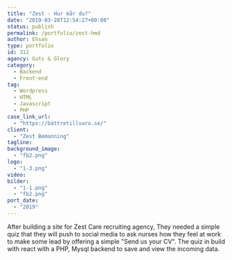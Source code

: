 ```yaml
---
title: "Zest - Hur mår du?"
date: "2019-03-28T12:54:27+00:00"
status: publish
permalink: /portfolio/zest-hmd
author: Ehsan
type: portfolio
id: 312
agancy: Guts & Glory
category:
  - Backend
  - Front-end
tag:
  - Wordpress
  - HTML
  - Javascript
  - PHP
case_link_url:
  - "https://bättretillvaro.se/"
client:
  - "Zest Bemanning"
tagline:
background_image:
  - "fb2.png"
logo:
  - "1-3.png"
video:
bilder:
  - "1-1.png"
  - "fb2.png"
port_date:
  - "2019"
---
```


After building a site for Zest Care recruiting agency, They needed a simple quiz that they will push to social media to ask nurses how they feel at work to make some lead by offering a simple "Send us your CV". The quiz in build with react with a PHP, Mysql backend to save and view the incoming data.
